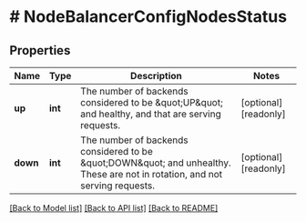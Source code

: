 # # NodeBalancerConfigNodesStatus

## Properties

Name | Type | Description | Notes
------------ | ------------- | ------------- | -------------
**up** | **int** | The number of backends considered to be \&quot;UP\&quot; and healthy, and that are serving requests. | [optional] [readonly]
**down** | **int** | The number of backends considered to be \&quot;DOWN\&quot; and unhealthy.  These are not in rotation, and not serving requests. | [optional] [readonly]

[[Back to Model list]](../../README.md#models) [[Back to API list]](../../README.md#endpoints) [[Back to README]](../../README.md)
